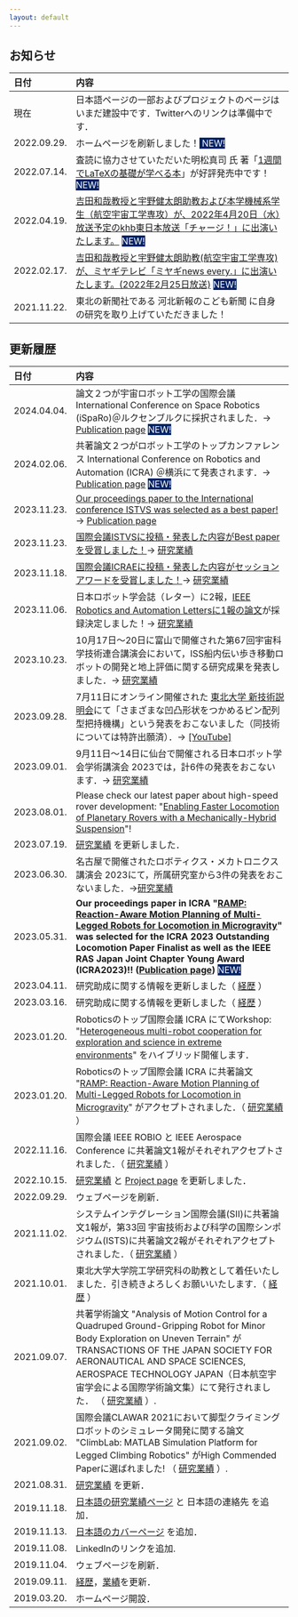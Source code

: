 ```yaml
---
layout: default
---
```




## お知らせ

| 日付        | 内容          |
|:-------------|:------------------|
| 現在 | 日本語ページの一部およびプロジェクトのページはいまだ建設中です．Twitterへのリンクは準備中です． |
| 2022.09.29. | ホームページを刷新しました！<span style="background-color:#002266"> <span style="color: white">NEW! </span> </span> |
| 2022.07.14. | 査読に協力させていただいた明松真司 氏 著「<a href="https://amzn.asia/d/do3nRd7" target="_blank">1週間でLaTeXの基礎が学べる本</a>」が好評発売中です！<span style="background-color:#002266"> <span style="color: white">NEW! </span> </span> |
| 2022.04.19. | [吉田和哉教授と宇野健太朗助教および本学機械系学生（航空宇宙工学専攻）が、2022年4月20日（水）放送予定のkhb東日本放送「チャージ！」に出演いたします。](https://www.mech.tohoku.ac.jp/news220419_1/) <span style="background-color:#002266"> <span style="color: white">NEW! </span> </span> |
| 2022.02.17. | [吉田和哉教授と宇野健太朗助教(航空宇宙工学専攻)が、ミヤギテレビ「ミヤギnews every.」に出演いたします。(2022年2月25日放送)](https://www.mech.tohoku.ac.jp/news210222/) <span style="background-color:#002266"> <span style="color: white">NEW! </span> </span> |
| 2021.11.22. | 東北の新聞社である 河北新報のこども新聞 に自身の研究を取り上げていただきました！ |



## 更新履歴

| 日付        | 内容          |
|:------------|:------------------|
| 2024.04.04. | 論文２つが宇宙ロボット工学の国際会議 International Conference on Space Robotics (iSpaRo)＠ルクセンブルクに採択されました．→ [Publication page](./pub.html) <span style="background-color:#002266"> <span style="color: white"> NEW! </span> </span>|
| 2024.02.06. | 共著論文２つがロボット工学のトップカンファレンス International Conference on Robotics and Automation (ICRA) ＠横浜にて発表されます．→ [Publication page](./pub.html) <span style="background-color:#002266"> <span style="color: white"> NEW! </span> </span>|
| 2023.11.23. | [Our proceedings paper to the International conference ISTVS was selected as a best paper!]()→ [Publication page](./pub.html) |
| 2023.11.23. | [国際会議ISTVSに投稿・発表した内容がBest paperを受賞しました！]()→ [研究業績](./pub_j.html) |
| 2023.11.18. | [国際会議ICRAEに投稿・発表した内容がセッションアワードを受賞しました！](https://www.mech.tohoku.ac.jp/prize231122/)→ [研究業績](./pub_j.html) |
| 2023.11.06. | 日本ロボット学会誌（レター）に2報，[IEEE Robotics and Automation Lettersに1報の論文](https://ieeexplore.ieee.org/document/10325569)が採録決定しました！→ [研究業績](./pub_j.html) |
| 2023.10.23. | 10月17日～20日に富山で開催された第67回宇宙科学技術連合講演会において，ISS船内伝い歩き移動ロボットの開発と地上評価に関する研究成果を発表しました．→ [研究業績](./pub_j.html) |
| 2023.09.28. | 7月11日にオンライン開催された <a href="https://shingi.jst.go.jp/list/list_2023/2023_tohoku.html#20230711X-001" target="_blank">東北大学 新技術説明会</a>にて「さまざまな凹凸形状をつかめるピン配列型把持機構」という発表をおこないました（同技術については特許出願済）．→ <a href="https://youtu.be/uEP9wexJkyE?feature=shared" target="_blank">[YouTube]</a> |
| 2023.09.01. | 9月11日～14日に仙台で開催される日本ロボット学会学術講演会 2023では，計6件の発表をおこないます．→ [研究業績](./pub_j.html) |
| 2023.08.01. | Please check our latest paper about high-speed rover development: "<a href="https://arxiv.org/pdf/2307.04494.pdf" target="_blank">Enabling Faster Locomotion of Planetary Rovers with a Mechanically-Hybrid Suspension</a>"! |
| 2023.07.19. | [研究業績](./pub_j.html) を更新しました． |
| 2023.06.30. | 名古屋で開催されたロボティクス・メカトロニクス講演会 2023にて，所属研究室から3件の発表をおこないました．→[研究業績](./pub_j.html) |
| 2023.05.31. | **Our proceedings paper in ICRA "[RAMP: Reaction-Aware Motion Planning of Multi-Legged Robots for Locomotion in Microgravity](https://arxiv.org/abs/2301.07996)" was selected for the ICRA 2023 Outstanding Locomotion Paper Finalist as well as the IEEE RAS Japan Joint Chapter Young Award (ICRA2023)!! ([Publication page](./pub.html))** <span style="background-color:#002266"> <span style="color: white"> NEW! </span> </span>|
| 2023.04.11. | 研究助成に関する情報を更新しました（ [経歴](./bio_j.html) ） |
| 2023.03.16. | 研究助成に関する情報を更新しました（ [経歴](./bio_j.html) ） |
| 2023.01.20. | Roboticsのトップ国際会議 ICRA にてWorkshop: "[Heterogeneous multi-robot cooperation for exploration and science in extreme environments](https://espace.epfl.ch/hermes/)" をハイブリッド開催します． |
| 2023.01.20. | Roboticsのトップ国際会議 ICRA に共著論文 "[RAMP: Reaction-Aware Motion Planning of Multi-Legged Robots for Locomotion in Microgravity](https://arxiv.org/abs/2301.07996)" がアクセプトされました．（ [研究業績](./pub_j.html) ） |
| 2022.11.16. | 国際会議 IEEE ROBIO と IEEE Aerospace Conference に共著論文1報がそれぞれアクセプトされました．（ [研究業績](./pub_j.html) ） |
| 2022.10.15. | [研究業績](./pub_j.html) と [Project page](./proj.html) を更新しました． |
| 2022.09.29. | ウェブページを刷新． |
| 2021.11.02. | システムインテグレーション国際会議(SII)に共著論文1報が，第33回 宇宙技術および科学の国際シンポジウム(ISTS)に共著論文2報がそれぞれアクセプトされました．（ [研究業績](./pub_j.html) ） |
| 2021.10.01. | 東北大学大学院工学研究科の助教として着任いたしました．引き続きよろしくお願いいたします．（ [経歴](./bio_j.html) ） |
| 2021.09.07. | 共著学術論文 "Analysis of Motion Control for a Quadruped Ground-Gripping Robot for Minor Body Exploration on Uneven Terrain" が TRANSACTIONS OF THE JAPAN SOCIETY FOR AERONAUTICAL AND SPACE SCIENCES, AEROSPACE TECHNOLOGY JAPAN（日本航空宇宙学会による国際学術論文集）にて発行されました． （ [研究業績](./pub_j.html) ）.  |
| 2021.09.02. | 国際会議CLAWAR 2021において脚型クライミングロボットのシミュレータ開発に関する論文 "ClimbLab: MATLAB Simulation Platform for Legged Climbing Robotics" がHigh Commended Paperに選ばれました! （ [研究業績](./pub_j.html) ）. |
| 2021.08.31. | [研究業績](./pub_j.html) を更新．  |
| 2019.11.18. | [日本語の研究業績ページ](./pub_j.html) と 日本語の連絡先 を追加．  |
| 2019.11.13. | [日本語のカバーページ](./index_j.html) を追加．  |
| 2019.11.08. | LinkedInのリンクを追加.  |
| 2019.11.04. | ウェブページを刷新．  |
| 2019.09.11. | [経歴](./bio.html)，[業績](./pub.html)を更新．  |
| 2019.03.20. | ホームページ開設．  |









